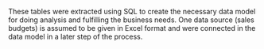 These tables were extracted using SQL to create the necessary data model for doing analysis and fulfilling the business needs.
One data source (sales budgets) is assumed to be given in Excel format and were connected in the data model in a later step of the process.
